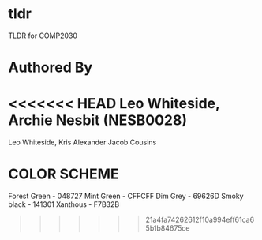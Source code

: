 # tldr
TLDR for COMP2030

# Authored By
<<<<<<< HEAD
Leo Whiteside, Archie Nesbit (NESB0028)<!--- PUT YOUR NAMES HERE !--->
=======
Leo Whiteside, <!--- PUT YOUR NAMES HERE !--->
Kris Alexander
Jacob Cousins


# COLOR SCHEME

Forest Green - 048727
Mint Green - CFFCFF
Dim Grey - 69626D
Smoky black - 141301
Xanthous - F7B32B
>>>>>>> 21a4fa74262612f10a994eff61ca65b1b84675ce
